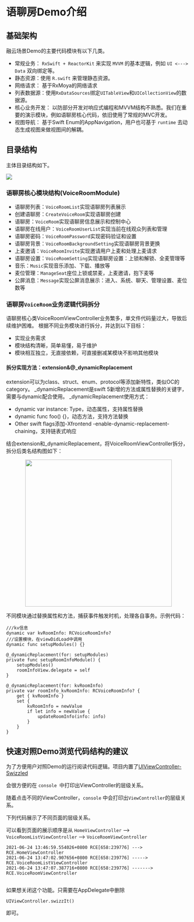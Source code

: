 # 语聊房Demo介绍



## 基础架构

融云场景Demo的主要代码模块有以下几类。

* 常规业务： `RxSwift + ReactorKit` 来实现 `MVVM` 的基本逻辑，例如 `UI <---> Data` 双向绑定等。
* 静态资源：使用 `R.swift` 来管理静态资源。
* 网络请求： 基于RxMoya的网络请求
* 列表数据源：使用`RxDataSources`绑定`UITableView`和`UICollectionView`的数据源。
* 核心业务开发： 以防部分开发对响应式编程和MVVM结构不熟悉。我们在重要的演示模块，例如语聊房核心代码，依旧使用了常规的MVC开发。
* 视图导航： 基于Swift Enum的AppNavigation，用户也可基于 `runtime` 去动态生成视图来做视图间的解耦。



## 目录结构

主体目录结构如下。

![](https://tva1.sinaimg.cn/large/008i3skNly1grt4fatbqwj31130u0q8n.jpg)

### 语聊房核心模块结构(VoiceRoomModule)

* 语聊房列表：`VoiceRoomList`实现语聊房列表展示
* 创建语聊房：`CreateVoiceRoom`实现语聊房创建
* 语聊房：`VoiceRoom`实现语聊房信息展示和控制中心
* 语聊房在线用户：`VoiceRoomUserList`实现当前在线观众列表和管理
* 语聊房密码：`VoiceRoomPassword`实现密码验证和设置
* 语聊房背景：`VoiceRoomBackgroundSetting`实现语聊房背景更换
* 上麦邀请：`VoiceRoomInvite`实现邀请用户上麦和处理上麦请求
* 语聊房设置：`VoiceRoomSetting`实现语聊房设置：上锁和解锁、全麦管理等
* 音乐：`Music`实现音乐添加、下载、播放等
* 麦位管理：`ManageSeat`座位上锁或禁麦，上麦邀请，抱下麦等
* 公屏消息：`Message`实现公屏消息展示：进入、系统、聊天、管理设置、麦位数等

### 语聊房`VoiceRoom`业务逻辑代码拆分

语聊房核心类VoiceRoomViewController业务繁多，单文件代码量过大，导致后续维护困难。
根据不同业务模块进行拆分，并达到以下目标：

* 实现业务需求
* 模块结构清晰，简单易懂，易于维护
* 模块相互独立，无直接依赖，可直接删减某模块不影响其他模块

#### 拆分实现方法：extension&@_dynamicReplacement

extension可以为class、struct、enum、protocol等添加新特性，类似OC的category。
_dynamicReplacement是swift 5新增的方法或属性替换的关键字，需要与dynamic配合使用。
_dynamicReplacement使用方式：
* dynamic var instance: Type，动态属性，支持属性替换
* dynamic func foo() {}，动态方法，支持方法替换
* Other swift flags添加-Xfrontend -enable-dynamic-replacement-chaining，支持链表式响应

结合extension和_dynamicReplacement，将VoiceRoomViewController拆分，拆分后类名结构图如下：
<div align=center>
<img src="https://tva1.sinaimg.cn/large/008i3skNly1grt8zygt19j30u013kn3o.jpg" width="400px" height="auto" />
</div>

不同模块通过替换属性和方法，捕获事件触发时机，处理各自事务。示例代码：
```
///kv信息
dynamic var kvRoomInfo: RCVoiceRoomInfo?
///设置模块，在viewDidLoad中调用
dynamic func setupModules() {}

@_dynamicReplacement(for: setupModules)
private func setupRoomInfoModule() {
	setupModules()
	roomInfoView.delegate = self
}
    
@_dynamicReplacement(for: kvRoomInfo)
private var roomInfo_kvRoomInfo: RCVoiceRoomInfo? {
	get { kvRoomInfo }
	set {
		kvRoomInfo = newValue
		if let info = newValue {
			updateRoomInfo(info: info)
		}
	}
}
```



## 快速对照Demo浏览代码结构的建议

为了方便用户对照Demo的运行阅读代码逻辑。项目内置了[UIViewController-Swizzled](https://github.com/RuiAAPeres/UIViewController-Swizzled)

会很方便的在 `console `中打印出ViewController的层级关系。

随着点击不同的ViewController，`console` 中会打印出`ViewController`的层级关系。

下列代码展示了不同页面的层级关系。

可以看到页面的展示顺序是从 `HomeViewController` --> `VoiceRoomListViewController` --> `VoiceRoomViewController`

```
2021-06-24 13:46:59.554026+0800 RCE[658:239776] ---> RCE.HomeViewController
2021-06-24 13:47:02.907656+0800 RCE[658:239776] -----> RCE.VoiceRoomListViewController
2021-06-24 13:47:07.387716+0800 RCE[658:239776] -------> RCE.VoiceRoomViewController


```

如果想关闭这个功能。只需要在AppDelegate中删除

`UIViewController.swizzIt()`

即可。